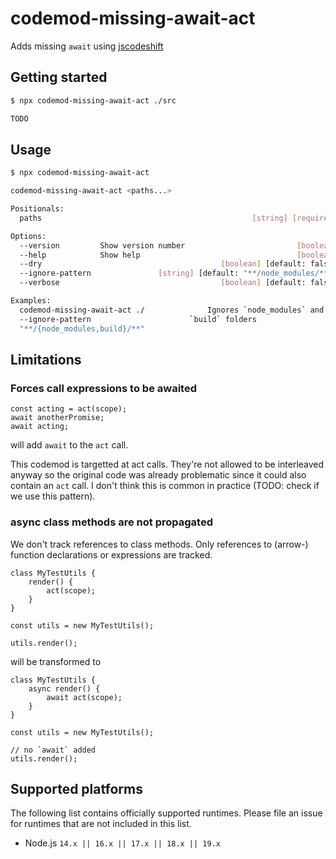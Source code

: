 # codemod-missing-await-act

Adds missing `await` using [jscodeshift](https://github.com/facebook/jscodeshift)

## Getting started

```bash
$ npx codemod-missing-await-act ./src

TODO
```

## Usage

```bash
$ npx codemod-missing-await-act

codemod-missing-await-act <paths...>

Positionals:
  paths                                               [string] [required]

Options:
  --version         Show version number                         [boolean]
  --help            Show help                                   [boolean]
  --dry                                        [boolean] [default: false]
  --ignore-pattern               [string] [default: "**/node_modules/**"]
  --verbose                                    [boolean] [default: false]

Examples:
  codemod-missing-await-act ./              Ignores `node_modules` and
  --ignore-pattern                      `build` folders
  "**/{node_modules,build}/**"
```

## Limitations

### Forces call expressions to be awaited

```tsx
const acting = act(scope);
await anotherPromise;
await acting;
```

will add `await` to the `act` call.

This codemod is targetted at act calls.
They're not allowed to be interleaved anyway so the original code was already problematic since it could also contain an `act` call.
I don't think this is common in practice (TODO: check if we use this pattern).

### async class methods are not propagated

We don't track references to class methods.
Only references to (arrow-) function declarations or expressions are tracked.

```tsx
class MyTestUtils {
	render() {
		act(scope);
	}
}

const utils = new MyTestUtils();

utils.render();
```

will be transformed to

```tsx
class MyTestUtils {
	async render() {
		await act(scope);
	}
}

const utils = new MyTestUtils();

// no `await` added
utils.render();
```

## Supported platforms

The following list contains officially supported runtimes.
Please file an issue for runtimes that are not included in this list.

<!-- #nodejs-suppport Should match CI test matrix -->

- Node.js `14.x || 16.x || 17.x || 18.x || 19.x`

```

```
